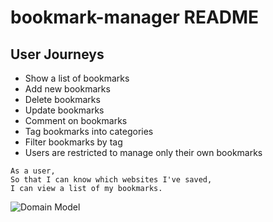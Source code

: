 # bookmark-manager README

## User Journeys

- Show a list of bookmarks
- Add new bookmarks
- Delete bookmarks
- Update bookmarks
- Comment on bookmarks
- Tag bookmarks into categories
- Filter bookmarks by tag
- Users are restricted to manage only their own bookmarks
```
As a user,
So that I can know which websites I've saved,
I can view a list of my bookmarks.
```
![Domain Model](https://github.com/Timdavidcole/bookmark-manager/blob/master/images/domain_model_1.png)
